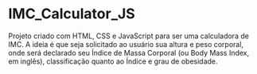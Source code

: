 # IMC_Calculator_JS
Projeto criado com HTML, CSS e JavaScript para ser uma calculadora de IMC. A ideia é que seja solicitado ao usuário sua altura e peso corporal, onde será declarado seu Índice de Massa Corporal (ou Body Mass Index, em inglês), classificação quanto ao Índice e grau de obesidade.
